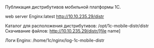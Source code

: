 Публикация дистрибутивов мобильной платформы 1С.

web server Enginx:latest  http://10.10.235.29/distr

Каталог для расположения дистрибутивов: /opt/1c-mobile-distr/distr   
Скачивание файлов:	http://10.10.235.29/distr/[file name]

Логи Enginx: /home/1c/nginx/log-1c-mobile-distr
